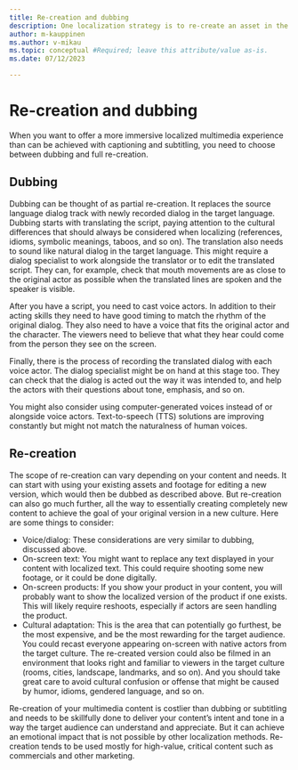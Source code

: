 ```yaml
---
title: Re-creation and dubbing
description: One localization strategy is to re-create an asset in the target language.
author: m-kauppinen
ms.author: v-mikau
ms.topic: conceptual #Required; leave this attribute/value as-is.
ms.date: 07/12/2023

---
```


# Re-creation and dubbing

When you want to offer a more immersive localized multimedia experience than can be achieved with captioning and subtitling, you need to choose between dubbing and full re-creation.

## Dubbing

Dubbing can be thought of as partial re-creation. It replaces the source language dialog track with newly recorded dialog in the target language. Dubbing starts with translating the script, paying attention to the cultural differences that should always be considered when localizing (references, idioms, symbolic meanings, taboos, and so on). The translation also needs to sound like natural dialog in the target language. This might require a dialog specialist  to work alongside the translator or to edit the translated script. They can, for example, check that mouth movements are as close to the original actor  as possible when the translated lines are spoken and the speaker is visible.

After you have a script, you need to cast voice actors. In addition to their acting skills they need to have good timing to match the rhythm of the original dialog. They also need to have a voice that fits the original actor and the character. The viewers need to believe that what they hear could come from the person they see on the screen.

Finally, there is the process of recording the translated dialog with each voice actor. The dialog specialist might be on hand   at this stage too. They can check that the dialog is acted out the way it was intended to, and help the actors with their questions about tone, emphasis, and so on.

You might also consider using computer-generated voices instead of or alongside voice actors. Text-to-speech (TTS) solutions are improving constantly but might not match the naturalness of human voices.

## Re-creation

The scope of re-creation can vary depending on your content and needs. It can start with using your existing assets and footage for editing a new version, which would then be dubbed as described above. But re-creation can also go much further, all the way to essentially creating completely new content to achieve the goal of your original version in a new culture.
Here are some things to consider:

- Voice/dialog: These considerations are very similar to dubbing, discussed above.
- On-screen text: You might want to replace any text displayed in your content with localized text. This could require shooting some new footage, or it could be done digitally.
- On-screen products: If you show your product in your content, you will probably want to show the localized version of the product if one exists. This will likely require reshoots, especially if actors are seen handling the product.
- Cultural adaptation: This is the area that can potentially go furthest, be the most expensive, and be the most rewarding for the target audience. You could recast everyone appearing on-screen with native actors from the target culture. The re-created version could also be filmed in an environment that looks right and familiar to viewers in the target culture (rooms, cities, landscape, landmarks, and so on). And you should take great care to avoid cultural confusion or offense that might be caused by humor, idioms, gendered language, and so on.

Re-creation of your multimedia content is costlier than dubbing or subtitling and needs to be skillfully done to deliver your content’s intent and tone in a way the target audience can understand and appreciate. But it can achieve an emotional impact that is not possible by other localization methods. Re-creation tends to be used mostly for high-value, critical content such as commercials and other marketing.
